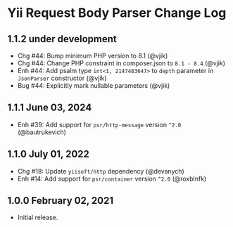 # Yii Request Body Parser Change Log

## 1.1.2 under development

- Chg #44: Bump minimum PHP version to 8.1 (@vjik) 
- Chg #44: Change PHP constraint in composer.json to `8.1 - 8.4` (@vjik)
- Enh #44: Add psalm type `int<1, 2147483647>` to `depth` parameter in `JsonParser` constructor (@vjik)
- Bug #44: Explicitly mark nullable parameters (@vjik)

## 1.1.1 June 03, 2024

- Enh #39: Add support for `psr/http-message` version `^2.0` (@bautrukevich)

## 1.1.0 July 01, 2022

- Chg #18: Update `yiisoft/http` dependency (@devanych)
- Enh #14: Add support for `psr/container` version `^2.0` (@roxblnfk)

## 1.0.0 February 02, 2021

- Initial release.
